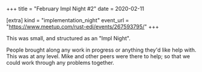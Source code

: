 +++
title = "February Impl Night #2"
date = 2020-02-11

[extra]
kind = "implementation_night"
event_url = "https://www.meetup.com/rust-edi/events/267593795/"
+++

This was small, and structured as an "Impl Night".

People brought along any work in progress or anything
they'd like help with. This was at any level. Mike and
other peers were there to help; so that we could work
through any problems together.
